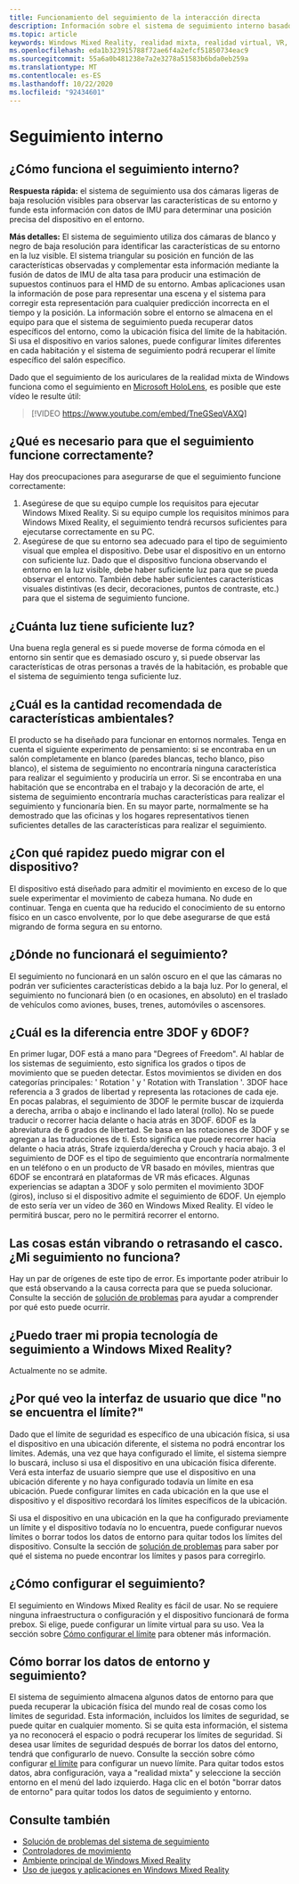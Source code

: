 ```yaml
---
title: Funcionamiento del seguimiento de la interacción directa
description: Información sobre el sistema de seguimiento interno basado en la cámara que se usa en los auriculares con Windows Mixed Reality.
ms.topic: article
keywords: Windows Mixed Reality, realidad mixta, realidad virtual, VR, MR, Inside-Out, interior Out, Tracking, Camera
ms.openlocfilehash: eda1b323915788f72ae6f4a2efcf51850734eac9
ms.sourcegitcommit: 55a6a0b481238e7a2e3278a51583b6bda0eb259a
ms.translationtype: MT
ms.contentlocale: es-ES
ms.lasthandoff: 10/22/2020
ms.locfileid: "92434601"
---
```

# <a name="inside-out-tracking"></a>Seguimiento interno

## <a name="how-does-inside-out-tracking-work"></a>¿Cómo funciona el seguimiento interno?

**Respuesta rápida:** el sistema de seguimiento usa dos cámaras ligeras de baja resolución visibles para observar las características de su entorno y funde esta información con datos de IMU para determinar una posición precisa del dispositivo en el entorno.

**Más detalles:** El sistema de seguimiento utiliza dos cámaras de blanco y negro de baja resolución para identificar las características de su entorno en la luz visible. El sistema triangular su posición en función de las características observadas y complementar esta información mediante la fusión de datos de IMU de alta tasa para producir una estimación de supuestos continuos para el HMD de su entorno. Ambas aplicaciones usan la información de pose para representar una escena y el sistema para corregir esta representación para cualquier predicción incorrecta en el tiempo y la posición. La información sobre el entorno se almacena en el equipo para que el sistema de seguimiento pueda recuperar datos específicos del entorno, como la ubicación física del límite de la habitación. Si usa el dispositivo en varios salones, puede configurar límites diferentes en cada habitación y el sistema de seguimiento podrá recuperar el límite específico del salón específico.

Dado que el seguimiento de los auriculares de la realidad mixta de Windows funciona como el seguimiento en [Microsoft HoloLens](https://www.microsoft.com/en-us/hololens), es posible que este vídeo le resulte útil:

>[!VIDEO https://www.youtube.com/embed/TneGSeqVAXQ]

## <a name="what-do-i-need-to-make-tracking-work-well"></a>¿Qué es necesario para que el seguimiento funcione correctamente?

Hay dos preocupaciones para asegurarse de que el seguimiento funcione correctamente:
1. Asegúrese de que su equipo cumple los requisitos para ejecutar Windows Mixed Reality. Si su equipo cumple los requisitos mínimos para Windows Mixed Reality, el seguimiento tendrá recursos suficientes para ejecutarse correctamente en su PC.
2. Asegúrese de que su entorno sea adecuado para el tipo de seguimiento visual que emplea el dispositivo. Debe usar el dispositivo en un entorno con suficiente luz. Dado que el dispositivo funciona observando el entorno en la luz visible, debe haber suficiente luz para que se pueda observar el entorno. También debe haber suficientes características visuales distintivas (es decir, decoraciones, puntos de contraste, etc.) para que el sistema de seguimiento funcione.

## <a name="how-much-light-is-enough-light"></a>¿Cuánta luz tiene suficiente luz?

Una buena regla general es si puede moverse de forma cómoda en el entorno sin sentir que es demasiado oscuro y, si puede observar las características de otras personas a través de la habitación, es probable que el sistema de seguimiento tenga suficiente luz.

## <a name="what-is-the-recommended-amount-of-environmental-features"></a>¿Cuál es la cantidad recomendada de características ambientales?

El producto se ha diseñado para funcionar en entornos normales. Tenga en cuenta el siguiente experimento de pensamiento: si se encontraba en un salón completamente en blanco (paredes blancas, techo blanco, piso blanco), el sistema de seguimiento no encontraría ninguna característica para realizar el seguimiento y produciría un error. Si se encontraba en una habitación que se encontraba en el trabajo y la decoración de arte, el sistema de seguimiento encontraría muchas características para realizar el seguimiento y funcionaría bien. En su mayor parte, normalmente se ha demostrado que las oficinas y los hogares representativos tienen suficientes detalles de las características para realizar el seguimiento.

## <a name="how-fast-can-i-move-with-the-device"></a>¿Con qué rapidez puedo migrar con el dispositivo?

El dispositivo está diseñado para admitir el movimiento en exceso de lo que suele experimentar el movimiento de cabeza humana. No dude en continuar. Tenga en cuenta que ha reducido el conocimiento de su entorno físico en un casco envolvente, por lo que debe asegurarse de que está migrando de forma segura en su entorno.

## <a name="where-will-tracking-not-work"></a>¿Dónde no funcionará el seguimiento?

El seguimiento no funcionará en un salón oscuro en el que las cámaras no podrán ver suficientes características debido a la baja luz. Por lo general, el seguimiento no funcionará bien (o en ocasiones, en absoluto) en el traslado de vehículos como aviones, buses, trenes, automóviles o ascensores.

## <a name="what-is-the-difference-between-3dof-and-6dof"></a>¿Cuál es la diferencia entre 3DOF y 6DOF?

En primer lugar, DOF está a mano para "Degrees of Freedom". Al hablar de los sistemas de seguimiento, esto significa los grados o tipos de movimiento que se pueden detectar. Estos movimientos se dividen en dos categorías principales: ' Rotation ' y ' Rotation with Translation '. 3DOF hace referencia a 3 grados de libertad y representa las rotaciones de cada eje. En pocas palabras, el seguimiento de 3DOF le permite buscar de izquierda a derecha, arriba o abajo e inclinando el lado lateral (rollo). No se puede traducir o recorrer hacia delante o hacia atrás en 3DOF. 6DOF es la abreviatura de 6 grados de libertad. Se basa en las rotaciones de 3DOF y se agregan a las traducciones de ti. Esto significa que puede recorrer hacia delante o hacia atrás, Strafe izquierda/derecha y Crouch y hacia abajo. 3 el seguimiento de DOF es el tipo de seguimiento que encontraría normalmente en un teléfono o en un producto de VR basado en móviles, mientras que 6DOF se encontrará en plataformas de VR más eficaces. Algunas experiencias se adaptan a 3DOF y solo permiten el movimiento 3DOF (giros), incluso si el dispositivo admite el seguimiento de 6DOF. Un ejemplo de esto sería ver un vídeo de 360 en Windows Mixed Reality. El vídeo le permitirá buscar, pero no le permitirá recorrer el entorno.

## <a name="things-are-jittering-or-stuttering-in-my-headset-is-my-tracking-not-working"></a>Las cosas están vibrando o retrasando el casco. ¿Mi seguimiento no funciona?

Hay un par de orígenes de este tipo de error. Es importante poder atribuir lo que está observando a la causa correcta para que se pueda solucionar. Consulte la sección de [solución de problemas](tracking.md) para ayudar a comprender por qué esto puede ocurrir.

## <a name="can-i-bring-my-own-tracking-technology-to-windows-mixed-reality"></a>¿Puedo traer mi propia tecnología de seguimiento a Windows Mixed Reality?

Actualmente no se admite.

## <a name="why-do-i-see-ui-that-says-cant-find-your-boundary"></a>¿Por qué veo la interfaz de usuario que dice "no se encuentra el límite?"

Dado que el límite de seguridad es específico de una ubicación física, si usa el dispositivo en una ubicación diferente, el sistema no podrá encontrar los límites. Además, una vez que haya configurado el límite, el sistema siempre lo buscará, incluso si usa el dispositivo en una ubicación física diferente. Verá esta interfaz de usuario siempre que use el dispositivo en una ubicación diferente y no haya configurado todavía un límite en esa ubicación. Puede configurar límites en cada ubicación en la que use el dispositivo y el dispositivo recordará los límites específicos de la ubicación.

Si usa el dispositivo en una ubicación en la que ha configurado previamente un límite y el dispositivo todavía no lo encuentra, puede configurar nuevos límites o borrar todos los datos de entorno para quitar todos los límites del dispositivo. Consulte la sección de [solución de problemas](tracking.md) para saber por qué el sistema no puede encontrar los límites y pasos para corregirlo.

## <a name="how-do-i-set-up-tracking"></a>¿Cómo configurar el seguimiento?

El seguimiento en Windows Mixed Reality es fácil de usar. No se requiere ninguna infraestructura o configuración y el dispositivo funcionará de forma prebox. Si elige, puede configurar un límite virtual para su uso. Vea la sección sobre [Cómo configurar el límite](set-up-windows-mixed-reality.md#set-up-your-room-boundary) para obtener más información.

## <a name="how-do-i-clear-tracking-and-environment-data"></a>Cómo borrar los datos de entorno y seguimiento?

El sistema de seguimiento almacena algunos datos de entorno para que pueda recuperar la ubicación física del mundo real de cosas como los límites de seguridad. Esta información, incluidos los límites de seguridad, se puede quitar en cualquier momento. Si se quita esta información, el sistema ya no reconocerá el espacio o podrá recuperar los límites de seguridad. Si desea usar límites de seguridad después de borrar los datos del entorno, tendrá que configurarlo de nuevo. Consulte la sección sobre cómo configurar [el límite](set-up-windows-mixed-reality.md#set-up-your-room-boundary) para configurar un nuevo límite. Para quitar todos estos datos, abra configuración, vaya a "realidad mixta" y seleccione la sección entorno en el menú del lado izquierdo. Haga clic en el botón "borrar datos de entorno" para quitar todos los datos de seguimiento y entorno.

## <a name="see-also"></a>Consulte también
* [Solución de problemas del sistema de seguimiento](tracking.md)
* [Controladores de movimiento](controller-in-wmr.md)
* [Ambiente principal de Windows Mixed Reality](your-mixed-reality-home.md)
* [Uso de juegos y aplicaciones en Windows Mixed Reality](using-games-and-apps-in-windows-mixed-reality.md)
